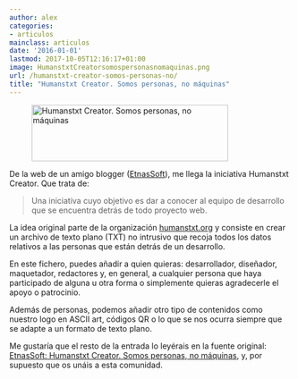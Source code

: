 ```yaml
---
author: alex
categories:
- articulos
mainclass: articulos
date: '2016-01-01'
lastmod: 2017-10-05T12:16:17+01:00
image: HumanstxtCreatorsomospersonasnomaquinas.png
url: /humanstxt-creator-somos-personas-no/
title: "Humanstxt Creator. Somos personas, no máquinas"
---
```


<figure>
    <img sizes="(min-width: 351px) 351px, 100vw" on="tap:lightbox1" role="button" tabindex="0" layout="responsive" src="/img/HumanstxtCreatorsomospersonasnomaquinas.png" alt="Humanstxt Creator. Somos personas, no máquinas" title="Humanstxt Creator. Somos personas, no máquinas" width="351" height="101"></img>
</figure>

De la web de un amigo blogger ([EtnasSoft][1]), me llega la iniciativa Humanstxt Creator. Que trata de:

<!--more--><!--ad-->

> Una iniciativa cuyo objetivo es dar a conocer al equipo de desarrollo que se encuentra detrás de todo proyecto web.

La idea original parte de la organización [humanstxt.org](http://humanstxt.org/ES "Web oficial de Humans.txt") y consiste en crear un archivo de texto plano (TXT) no intrusivo que recoja todos los datos relativos a las personas que están detrás de un desarrollo.

En este fichero, puedes añadir a quien quieras: desarrollador, diseñador, maquetador, redactores y, en general, a cualquier persona que haya participado de alguna u otra forma o simplemente quieras agradecerle el apoyo o patrocinio.

Además de personas, podemos añadir otro tipo de contenidos como nuestro logo en ASCII art, códigos QR o lo que se nos ocurra siempre que se adapte a un formato de texto plano.

Me gustaría que el resto de la entrada lo leyérais en la fuente original: [EtnasSoft: Humanstxt Creator. Somos personas, no máquinas][2], y, por supuesto que os unáis a esta comunidad.


 [1]: http://www.etnassoft.com
 [2]: http://www.etnassoft.com/2011/04/29/humanstxt-creator/
